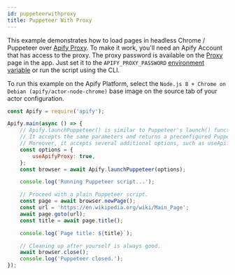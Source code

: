 ```yaml
---
id: puppeteerwithproxy
title: Puppeteer With Proxy
---
```


This example demonstrates how to load pages in headless Chrome / Puppeteer
over <a href="https://apify.com/docs/proxy" target="_blank">Apify Proxy</a>.
To make it work, you'll need an Apify Account
that has access to the proxy.
The proxy password is available on the <a href="https://my.apify.com/proxy" target="_blank">Proxy</a> page in the app.
Just set it to the `APIFY_PROXY_PASSWORD` [environment variable](../guides/environmentvariables)
or run the script using the CLI.

To run this example on the Apify Platform, select the `Node.js 8 + Chrome on Debian (apify/actor-node-chrome)` base image
on the source tab of your actor configuration.
```javascript
const Apify = require('apify');

Apify.main(async () => {
    // Apify.launchPuppeteer() is similar to Puppeteer's launch() function.
    // It accepts the same parameters and returns a preconfigured Puppeteer.Browser instance.
    // Moreover, it accepts several additional options, such as useApifyProxy.
    const options = {
        useApifyProxy: true,
    };
    const browser = await Apify.launchPuppeteer(options);

    console.log('Running Puppeteer script...');

    // Proceed with a plain Puppeteer script.
    const page = await browser.newPage();
    const url = 'https://en.wikipedia.org/wiki/Main_Page';
    await page.goto(url);
    const title = await page.title();

    console.log(`Page title: ${title}`);

    // Cleaning up after yourself is always good.
    await browser.close();
    console.log('Puppeteer closed.');
});
```